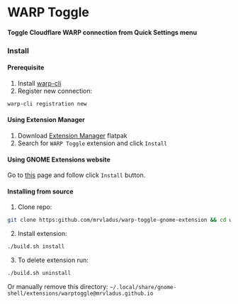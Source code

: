 # WARP Toggle

#### Toggle Cloudflare WARP connection from Quick Settings menu

### Install

#### Prerequisite

1. Install [warp-cli](https://developers.cloudflare.com/warp-client/get-started/linux/)
2. Register new connection:

```bash
warp-cli registration new
```

#### Using Extension Manager

1. Download [Extension Manager](https://flathub.org/apps/com.mattjakeman.ExtensionManager) flatpak
2. Search for `WARP Toggle` extension and click `Install`

#### Using GNOME Extensions website

Go to [this](https://extensions.gnome.org/extension/7905/warp-toggle/) page and follow click `Install` button.

#### Installing from source

1. Clone repo:

```bash
git clone https:github.com/mrvladus/warp-toggle-gnome-extension && cd warp-toggle-gnome-extension
```

2. Install extension:

```bash
./build.sh install
```

3. To delete extension run:

```bash
./build.sh uninstall
```

Or manually remove this directory: `~/.local/share/gnome-shell/extensions/warptoggle@mrvladus.github.io`
